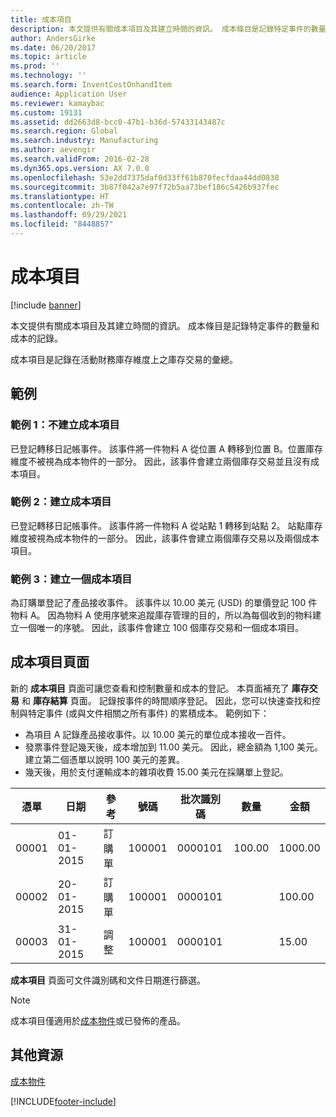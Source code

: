 ```yaml
---
title: 成本項目
description: 本文提供有關成本項目及其建立時間的資訊。 成本條目是記錄特定事件的數量和成本的記錄。
author: AndersGirke
ms.date: 06/20/2017
ms.topic: article
ms.prod: ''
ms.technology: ''
ms.search.form: InventCostOnhandItem
audience: Application User
ms.reviewer: kamaybac
ms.custom: 19131
ms.assetid: dd2663d8-bcc0-47b1-b36d-57433143487c
ms.search.region: Global
ms.search.industry: Manufacturing
ms.author: aevengir
ms.search.validFrom: 2016-02-28
ms.dyn365.ops.version: AX 7.0.0
ms.openlocfilehash: 53e2dd7375daf0d33ff61b870fecfdaa44dd0838
ms.sourcegitcommit: 3b87f042a7e97f72b5aa73bef186c5426b937fec
ms.translationtype: HT
ms.contentlocale: zh-TW
ms.lasthandoff: 09/29/2021
ms.locfileid: "8448857"
---
```

# <a name="cost-entries"></a>成本項目

[!include [banner](../includes/banner.md)]

本文提供有關成本項目及其建立時間的資訊。 成本條目是記錄特定事件的數量和成本的記錄。

成本項目是記錄在活動財務庫存維度上之庫存交易的彙總。

## <a name="examples"></a>範例
### <a name="example-1-no-cost-entries-are-created"></a>範例 1：不建立成本項目

已登記轉移日記帳事件。 該事件將一件物料 A 從位置 A 轉移到位置 B。位置庫存維度不被視為成本物件的一部分。 因此，該事件會建立兩個庫存交易並且沒有成本項目。

### <a name="example-2-cost-entries-are-created"></a>範例 2：建立成本項目

已登記轉移日記帳事件。 該事件將一件物料 A 從站點 1 轉移到站點 2。 站點庫存維度被視為成本物件的一部分。 因此，該事件會建立兩個庫存交易以及兩個成本項目。

### <a name="example-3-one-cost-entry-is-created"></a>範例 3：建立一個成本項目

為訂購單登記了產品接收事件。 該事件以 10.00 美元 (USD) 的單價登記 100 件物料 A。 因為物料 A 使用序號來追蹤庫存管理的目的，所以為每個收到的物料建立一個唯一的序號。 因此，該事件會建立 100 個庫存交易和一個成本項目。

## <a name="cost-entries-page"></a>成本項目頁面
新的 **成本項目** 頁面可讓您查看和控制數量和成本的登記。 本頁面補充了 **庫存交易** 和 **庫存結算** 頁面。 記錄按事件的時間順序登記。 因此，您可以快速查找和控制與特定事件 (或與文件相關之所有事件) 的累積成本。 範例如下：

-   為項目 A 記錄產品接收事件。以 10.00 美元的單位成本接收一百件。
-   發票事件登記幾天後，成本增加到 11.00 美元。 因此，總金額為 1,100 美元。 建立第二個憑單以說明 100 美元的差異。
-   幾天後，用於支付運輸成本的雜項收費 15.00 美元在採購單上登記。

| 憑單 | 日期       | 參考      | 號碼 | 批次識別碼  | 數量 | 金額  |
|---------|------------|----------------|--------|---------|---------------|----|
| 00001   | 01-01-2015 | 訂購單 | 100001 | 0000101 | 100.00   | 1000.00 |
| 00002   | 20-01-2015 | 訂購單 | 100001 | 0000101 |          | 100.00  |
| 00003   | 31-01-2015 | 調整     | 100001 | 0000101 |          | 15.00   |

**成本項目** 頁面可文件識別碼和文件日期進行篩選。 

> [!NOTE]
> 成本項目僅適用於[成本物件](cost-object.md)或已發佈的產品。

## <a name="additional-resources"></a>其他資源

[成本物件](cost-object.md)





[!INCLUDE[footer-include](../../includes/footer-banner.md)]